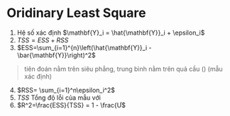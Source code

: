 <script type="text/javascript"  src="http://cdn.mathjax.org/mathjax/latest/MathJax.js?config=TeX-AMS-MML_HTMLorMML">  
</script>

# Oridinary Least Square
1. Hệ số xác định $\mathbf{Y}_i = \hat{\mathbf{Y}}_i + \epsilon_i$
2. $TSS=ESS + RSS$
3. $ESS=\sum_{i=1}^{n}\left(\hat{\mathbf{Y}}_i - \bar{\mathbf{Y}}\right)^2$
> tiên đoán nằm trên siêu phẳng, trung bình nằm trên quả cầu () (mẫu xác định)
4. $RSS= \sum_{i=1}^n\epsilon_i^2$
5. $TSS$ Tổng độ lỗi của mẫu với 
6. $R^2=\frac{ESS}{TSS} = 1 - \frac{Ư$
<!--stackedit_data:
eyJoaXN0b3J5IjpbLTEwMjQ2NTA0NTddfQ==
-->